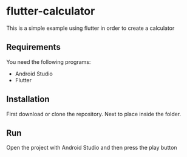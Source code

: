 # flutter-calculator

This is a simple example using flutter in order to create a calculator

## Requirements

You need the following programs:
* Android Studio
* Flutter

## Installation

First download or clone the repository. Next to place inside the folder.

## Run

Open the project with Android Studio and then press the play button
